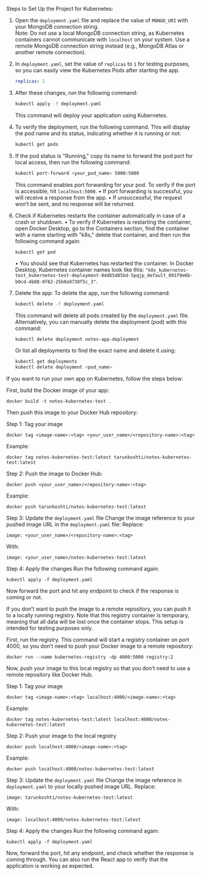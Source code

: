 Steps to Set Up the Project for Kubernetes:

1. Open the `deployment.yaml` file and replace the value of `MONGO_URI` with your MongoDB connection string.  
   Note: Do not use a local MongoDB connection string, as Kubernetes containers cannot communicate with `localhost` on your system. Use a remote MongoDB connection string instead (e.g., MongoDB Atlas or another remote connection).

2. In `deployment.yaml`, set the value of `replicas` to `1` for testing purposes, so you can easily view the Kubernetes Pods after starting the app.
   ```yaml
   replicas: 1
   ```

3. After these changes, run the following command:
   ```bash
   kubectl apply -f deployment.yaml
   ```
   This command will deploy your application using Kubernetes.

4. To verify the deployment, run the following command. This will display the pod name and its status, indicating whether it is running or not:
   ```bash
   kubectl get pods
   ```

5. If the pod status is "Running," copy its name to forward the pod port for local access, then run the following command:
   ```bash
   kubectl port-forward <your_pod_name> 5000:5000
   ```
   This command enables port forwarding for your pod. To verify if the port is accessible, hit `localhost:5000`.
    • If port forwarding is successful, you will receive a response from the app.
   • If unsuccessful, the request won’t be sent, and no response will be returned.

6. Check if Kubernetes restarts the container automatically in case of a crash or shutdown.
   • To verify if Kubernetes is restarting the container, open Docker Desktop, go to the Containers section, find the container with a name starting with "k8s," delete that container, and then run the following command again:
     ```bash
     kubectl get pod
     ```
   • You should see that Kubernetes has restarted the container.
   In Docker Desktop, Kubernetes container names look like this: `"k8s_kubernetes-test_kubernetes-test-deployment-84db5d85bd-5pqjp_default_091f9e6b-b0cd-4b88-8f62-25b0a9738f5c_3"`.

7. Delete the app: To delete the app, run the following command:
   ```bash
   kubectl delete -f deployment.yaml
   ```
   This command will delete all pods created by the `deployment.yaml` file. Alternatively, you can manually delete the deployment (pod) with this command:
   ```
   kubectl delete deployment notes-app-deployment
   ```
   Or list all deployments to find the exact name and delete it using:
   ```bash
   kubectl get deployments
   kubectl delete deployment <pod_name>
   ```

If you want to run your own app on Kubernetes, follow the steps below:

First, build the Docker image of your app:
   ```
   docker build -t notes-kubernetes-test .
   ```

Then push this image to your Docker Hub repository:

Step 1: Tag your image
```
docker tag <image-name>:<tag> <your_user_name>/<repository-name>:<tag>
```
Example:
```
docker tag notes-kubernetes-test:latest tarunkoshti/notes-kubernetes-test:latest
```

Step 2: Push the image to Docker Hub:
```
docker push <your_user_name>/<repository-name>:<tag>
```
Example:
```
docker push tarunkoshti/notes-kubernetes-test:latest
```

Step 3: Update the `deployment.yaml` file
Change the image reference to your pushed image URL in the `deployment.yaml` file:
Replace:
```
image: <your_user_name>/<repository-name>:<tag>
```
With:
```
image: <your_user_name>/notes-kubernetes-test:latest
```

Step 4: Apply the changes
Run the following command again:
```
kubectl apply -f deployment.yaml
```

Now forward the port and hit any endpoint to check if the response is coming or not.

If you don’t want to push the image to a remote repository, you can push it to a locally running registry. Note that this registry container is temporary, meaning that all data will be lost once the container stops. This setup is intended for testing purposes only.

First, run the registry. This command will start a registry container on port 4000, so you don’t need to push your Docker image to a remote repository:
```
docker run --name kubernetes-registry -dp 4000:5000 registry:2
```

Now, push your image to this local registry so that you don’t need to use a remote repository like Docker Hub.

Step 1: Tag your image
```
docker tag <image-name>:<tag> localhost:4000/<image-name>:<tag>
```
Example:
```
docker tag notes-kubernetes-test:latest localhost:4000/notes-kubernetes-test:latest
```

Step 2: Push your image to the local registry
```
docker push localhost:4000/<image-name>:<tag>
```
Example:
```
docker push localhost:4000/notes-kubernetes-test:latest
```

Step 3: Update the `deployment.yaml` file
Change the image reference in `deployment.yaml` to your locally pushed image URL. Replace:
```
image: tarunkoshti/notes-kubernetes-test:latest
```
With:
```
image: localhost:4000/notes-kubernetes-test:latest
```

Step 4: Apply the changes
Run the following command again:
```
kubectl apply -f deployment.yaml
```

Now, forward the port, hit any endpoint, and check whether the response is coming through. You can also run the React app to verify that the application is working as expected.
